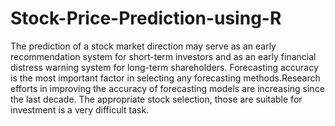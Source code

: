 # Stock-Price-Prediction-using-R

The prediction of a stock market direction may serve as an early recommendation system for short-term investors and as an early financial distress warning system for long-term shareholders. 
Forecasting accuracy is the most important factor in selecting any forecasting methods.Research efforts in improving the accuracy of forecasting models are increasing since the last
decade. The appropriate stock selection, those are suitable for investment is a very difficult task.
